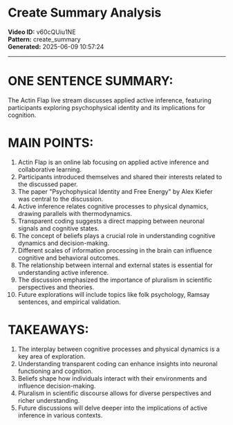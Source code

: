 # Create Summary Analysis

**Video ID:** v60cQUiu1NE  
**Pattern:** create_summary  
**Generated:** 2025-06-09 10:57:24  

---

# ONE SENTENCE SUMMARY:
The Actin Flap live stream discusses applied active inference, featuring participants exploring psychophysical identity and its implications for cognition.

# MAIN POINTS:
1. Actin Flap is an online lab focusing on applied active inference and collaborative learning.
2. Participants introduced themselves and shared their interests related to the discussed paper.
3. The paper "Psychophysical Identity and Free Energy" by Alex Kiefer was central to the discussion.
4. Active inference relates cognitive processes to physical dynamics, drawing parallels with thermodynamics.
5. Transparent coding suggests a direct mapping between neuronal signals and cognitive states.
6. The concept of beliefs plays a crucial role in understanding cognitive dynamics and decision-making.
7. Different scales of information processing in the brain can influence cognitive and behavioral outcomes.
8. The relationship between internal and external states is essential for understanding active inference.
9. The discussion emphasized the importance of pluralism in scientific perspectives and theories.
10. Future explorations will include topics like folk psychology, Ramsay sentences, and empirical validation.

# TAKEAWAYS:
1. The interplay between cognitive processes and physical dynamics is a key area of exploration.
2. Understanding transparent coding can enhance insights into neuronal functioning and cognition.
3. Beliefs shape how individuals interact with their environments and influence decision-making.
4. Pluralism in scientific discourse allows for diverse perspectives and richer understanding.
5. Future discussions will delve deeper into the implications of active inference in various contexts.